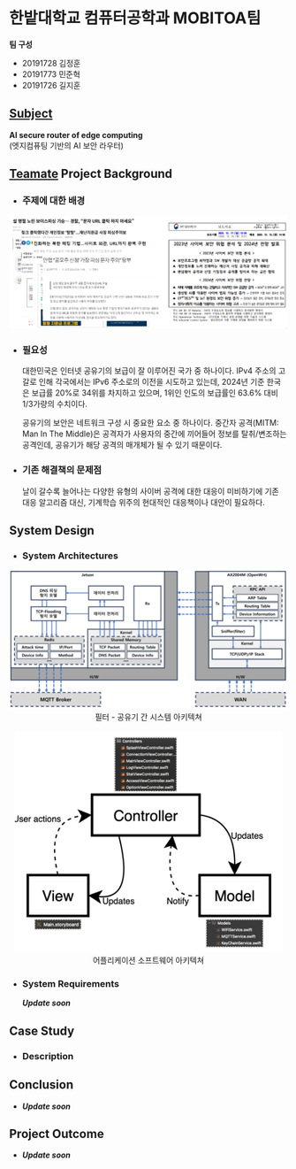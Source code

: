 # 한밭대학교 컴퓨터공학과 MOBITOA팀

**팀 구성**
- 20191728 김정훈
- 20191773 민준혁
- 20191726 길지훈

## <u>Subject</u>
**AI secure router of edge computing**  
(엣지컴퓨팅 기반의 AI 보안 라우터)

## <u>Teamate</u> Project Background
- ### 주제에 대한 배경
  
![Alt text](image.png)

- ### 필요성
  대한민국은 인터넷 공유기의 보급이 잘 이루어진 국가 중 하나이다.
IPv4 주소의 고갈로 인해 각국에서는 IPv6 주소로의 이전을 
시도하고 있는데, 2024년 기준 한국은 보급률 20%로 34위를
차지하고 있으며, 1위인 인도의 보급률인 63.6% 대비 
1/3가량의 수치이다.

  공유기의 보안은 네트워크 구성 시 중요한 요소 중 하나이다.
중간자 공격(MITM: Man In The Middle)은 공격자가 
사용자의 중간에 끼어들어 정보를 탈취/변조하는 공격인데, 
공유기가 해당 공격의 매개체가 될 수 있기 때문이다.

- ### 기존 해결책의 문제점
  날이 갈수록 늘어나는 다양한 유형의 사이버 공격에 대한
대응이 미비하기에 기존 대응 알고리즘 대신, 기계학습 위주의
현대적인 대응책이나 대안이 필요하다.

## System Design
  - ### System Architectures
<img src="image-1.png" alt="Alt text" /> 
<div align="center">필터 - 공유기 간 시스템 아키텍쳐</div>  
<br>
<div align="center">
  <img src="image-2.png" alt="Alt text" height="400"/>
</div>
<div align="center">어플리케이션 소프트웨어 아키텍쳐</div>

  - ### System Requirements
    ***Update soon***
    
## Case Study
  - ### Description
  
  
## Conclusion
  - ***Update soon***
  
## Project Outcome
- ***Update soon***
